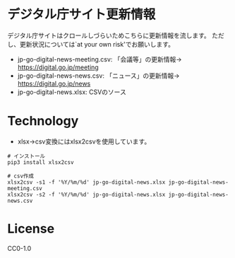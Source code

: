 # デジタル庁サイト更新情報

デジタル庁サイトはクロールしづらいためこちらに更新情報を流します。
ただし、更新状況については`at your own risk'でお願いします。

* jp-go-digital-news-meeting.csv: 「会議等」の更新情報→ https://digital.go.jp/meeting
* jp-go-digital-news-news.csv: 「ニュース」の更新情報→ https://digital.go.jp/news
* jp-go-digital-news.xlsx: CSVのソース

# Technology

* xlsx->csv変換にはxlsx2csvを使用しています。

```
# インストール
pip3 install xlsx2csv

# csv作成
xlsx2csv -s1 -f '%Y/%m/%d' jp-go-digital-news.xlsx jp-go-digital-news-meeting.csv
xlsx2csv -s2 -f '%Y/%m/%d' jp-go-digital-news.xlsx jp-go-digital-news-news.csv
```

# License

CC0-1.0
